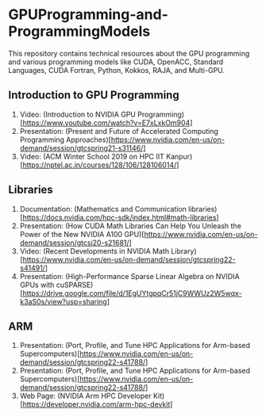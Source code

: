 # GPUProgramming-and-ProgrammingModels
This repository contains technical resources about the GPU programming and various programming models like CUDA, OpenACC, Standard Languages, CUDA Fortran, Python, Kokkos, RAJA, and Multi-GPU.

## Introduction to GPU Programming
1. Video: (Introduction to NVIDIA GPU Programming)[https://www.youtube.com/watch?v=E7xLxkOm904]
2. Presentation: (Present and Future of Accelerated Computing Programming Approaches)[https://www.nvidia.com/en-us/on-demand/session/gtcspring21-s31146/]
3. Video: (ACM Winter School 2019 on HPC IIT Kanpur)[https://nptel.ac.in/courses/128/106/128106014/]

## Libraries
1. Documentation: (Mathematics and Communication libraries)[https://docs.nvidia.com/hpc-sdk/index.html#math-libraries]
2. Presentation: (How CUDA Math Libraries Can Help You Unleash the Power of the New NVIDIA A100 GPU)[https://www.nvidia.com/en-us/on-demand/session/gtcsj20-s21681/]
3. Video: (Recent Developments in NVIDIA Math Library)[https://www.nvidia.com/en-us/on-demand/session/gtcspring22-s41491/]
4. Presentation: (High-Performance Sparse Linear Algebra on NVIDIA GPUs with cuSPARSE)[https://drive.google.com/file/d/1EgUYtgpqCr51jC9WWUz2W5wqx-k3aS0s/view?usp=sharing]

## ARM
1. Presentation: (Port, Profile, and Tune HPC Applications for Arm-based Supercomputers)[https://www.nvidia.com/en-us/on-demand/session/gtcspring22-s41788/]
2. Presentation: (Port, Profile, and Tune HPC Applications for Arm-based Supercomputers)[https://www.nvidia.com/en-us/on-demand/session/gtcspring22-s41788/]
3. Web Page: (NVIDIA Arm HPC Developer Kit)[https://developer.nvidia.com/arm-hpc-devkit]